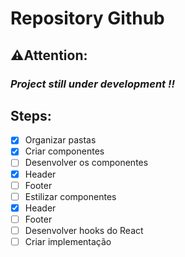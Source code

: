 # Repository Github

## ⚠️Attention: 

### **_Project still under development !!_**

## Steps:

- [x] Organizar pastas
- [x] Criar componentes
- [ ] Desenvolver os componentes
- [x] Header
- [ ] Footer
- [ ] Estilizar componentes
- [x] Header
- [ ] Footer
- [ ] Desenvolver hooks do React
- [ ] Criar implementação
